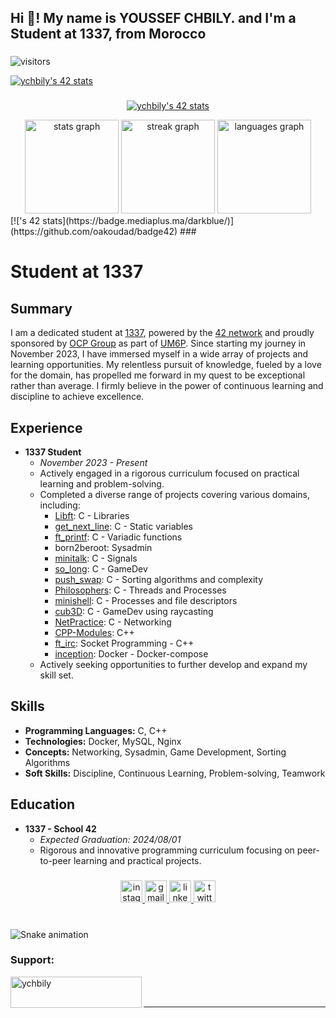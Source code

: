 <h2 align="left">Hi 👋! My name is YOUSSEF CHBILY. and I'm a Student at 1337, from Morocco</h2>

###
![visitors](https://visitor-badge.laobi.icu/badge?page_id=ychbily.ychbily)

[![ychbily's 42 stats](https://badge.mediaplus.ma/darkblue/ychbily)](https://github.com/oakoudad/badge42)
###
<p align="center">
<a href="https://github.com/oakoudad/badge42"><img src="https://badge.mediaplus.ma/greenbinary/ychbily" alt="ychbily's 42 stats" /></a>
</p>

<div align="center">
  <img src="https://github-readme-stats.vercel.app/api?username=YoussefChbily&hide_title=false&hide_rank=false&show_icons=true&include_all_commits=true&count_private=true&disable_animations=false&theme=jolly&locale=en&hide_border=false" height="150" alt="stats graph"  />
  <img src="https://streak-stats.demolab.com?user=YoussefChbily&locale=en&mode=daily&theme=jolly&hide_border=false&border_radius=5" height="150" alt="streak graph"  />
  <img src="https://github-readme-stats.vercel.app/api/top-langs?username=YoussefChbily&locale=en&hide_title=false&layout=compact&card_width=320&langs_count=5&theme=jolly&hide_border=false" height="150" alt="languages graph"  />
</div>
[![<username>'s 42 stats](https://badge.mediaplus.ma/darkblue/<ychbily>)](https://github.com/oakoudad/badge42)
###

# Student at 1337

## Summary
I am a dedicated student at [1337](https://www.1337.ma/), powered by the [42 network](https://www.42.fr/) and proudly sponsored by [OCP Group](https://www.ocpgroup.ma/) as part of [UM6P](https://www.um6p.ma/). Since starting my journey in November 2023, I have immersed myself in a wide array of projects and learning opportunities. My relentless pursuit of knowledge, fueled by a love for the domain, has propelled me forward in my quest to be exceptional rather than average. I firmly believe in the power of continuous learning and discipline to achieve excellence.

## Experience
- **1337 Student**
  - *November 2023 - Present*
  - Actively engaged in a rigorous curriculum focused on practical learning and problem-solving.
  - Completed a diverse range of projects covering various domains, including:
    - [Libft](https://github.com/MarouanDoulahiane/libft): C - Libraries
    - [get_next_line](https://github.com/MarouanDoulahiane/get_next_line): C - Static variables
    - [ft_printf](https://github.com/MarouanDoulahiane/ft_printf): C - Variadic functions
    - born2beroot: Sysadmin
    - [minitalk](https://github.com/MarouanDoulahiane/minitalk): C - Signals
    - [so_long](https://github.com/MarouanDoulahiane/so_long): C - GameDev
    - [push_swap](https://github.com/MarouanDoulahiane/push_swap): C - Sorting algorithms and complexity
    - [Philosophers](https://github.com/MarouanDoulahiane/philosophers): C - Threads and Processes
    - [minishell](https://github.com/MarouanDoulahiane/minishell): C - Processes and file descriptors
    - [cub3D](https://github.com/MarouanDoulahiane/Cub3D): C - GameDev using raycasting
    - [NetPractice](https://github.com/MarouanDoulahiane/Net_Practice_Script): C - Networking
    - [CPP-Modules](https://github.com/MarouanDoulahiane/CPP_Modules): C++
    - [ft_irc](https://github.com/omar-xy/IRC_serv): Socket Programming - C++
    - [inception](https://github.com/MarouanDoulahiane/inception): Docker - Docker-compose
  - Actively seeking opportunities to further develop and expand my skill set.

## Skills
- **Programming Languages:** C, C++
- **Technologies:** Docker, MySQL, Nginx
- **Concepts:** Networking, Sysadmin, Game Development, Sorting Algorithms
- **Soft Skills:** Discipline, Continuous Learning, Problem-solving, Teamwork

## Education
- **1337 - School 42**
  - *Expected Graduation: 2024/08/01*
  - Rigorous and innovative programming curriculum focusing on peer-to-peer learning and practical projects.


###

<div align="center">
  <a href="https://www.instagram.com/lpipx/" target="_blank">
    <img src="https://img.shields.io/static/v1?message=Instagram&logo=instagram&label=&color=E4405F&logoColor=white&labelColor=&style=for-the-badge" height="35" alt="instagram logo"  />
  </a>
  <a href="mailto:ychbily@gmail.com" target="_blank">
    <img src="https://img.shields.io/static/v1?message=Gmail&logo=gmail&label=&color=D14836&logoColor=white&labelColor=&style=for-the-badge" height="35" alt="gmail logo"  />
  </a>
  <a href="https://linkedin.com/in/" target="_blank">
    <img src="https://img.shields.io/static/v1?message=LinkedIn&logo=linkedin&label=&color=0077B5&logoColor=white&labelColor=&style=for-the-badge" height="35" alt="linkedin logo"  />
  </a>
  <a href="https://twitter.com/doulahiane" target="_blank">
    <img src="https://img.shields.io/static/v1?message=Twitter&logo=twitter&label=&color=1DA1F2&logoColor=white&labelColor=&style=for-the-badge" height="35" alt="twitter logo"  />
  </a>
</div>

###


###

<br clear="both">

<img src="https://profile-readme-generator.com/assets/snake.svg" alt="Snake animation" />

<h3 align="left">Support:</h3>
<p><a href="https://www.buymeacoffee.com/ychbily"> <img align="left" src="https://cdn.buymeacoffee.com/buttons/v2/default-yellow.png" height="50" width="210" alt="ychbily" /></a></p><br><br>

****
###
